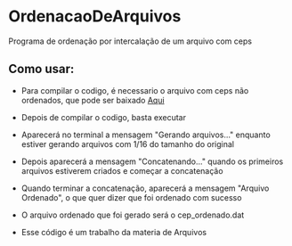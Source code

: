 # OrdenacaoDeArquivos

Programa de ordenação por intercalação de um arquivo com ceps

## Como usar:

* Para compilar o codigo, é necessario o arquivo com ceps não ordenados, que pode ser baixado [Aqui](https://drive.google.com/file/d/1Na_s9uDf3Zbav4Y9EdZe3FXWRIKd18dS/view?usp=sharing)

* Depois de compilar o codigo, basta executar

* Aparecerá no terminal a mensagem "Gerando arquivos..." enquanto estiver gerando arquivos com 1/16 do tamanho do original

* Depois aparecerá a mensagem "Concatenando..." quando os primeiros arquivos estiverem criados e começar a concatenação

* Quando terminar a concatenação, aparecerá a mensagem "Arquivo Ordenado", o que quer dizer que foi ordenado com sucesso

* O arquivo ordenado que foi gerado será o cep_ordenado.dat

* Esse código é um trabalho da materia de Arquivos
